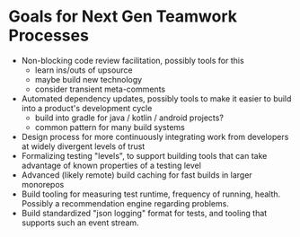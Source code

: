 # Goals for Next Gen Teamwork Processes

  * Non-blocking code review facilitation, possibly tools for this
    * learn ins/outs of upsource
    * maybe build new technology
    * consider transient meta-comments
  * Automated dependency updates, possibly tools to make it easier to build into a product's development cycle
    * build into gradle for java / kotlin / android projects?
    * common pattern for many build systems 
  * Design process for more continuously integrating work from developers at widely divergent levels of trust
  * Formalizing testing "levels", to support building tools that can take advantage of known properties of a testing level
  * Advanced (likely remote) build caching for fast builds in larger monorepos
  * Build tooling for measuring test runtime, frequency of running, health. Possibly a recommendation engine regarding problems.
  * Build standardized "json logging" format for tests, and tooling that supports such an event stream. 